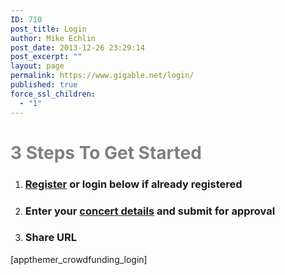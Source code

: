 ```yaml
---
ID: 710
post_title: Login
author: Mike Echlin
post_date: 2013-12-26 23:29:14
post_excerpt: ""
layout: page
permalink: https://www.gigable.net/login/
published: true
force_ssl_children:
  - "1"
---
```

<h1><span style="color: #808080;">3 Steps To Get Started</span></h1>
<ol>
	<li>
<h3><a title="Register" href="http://www.gigable.net/register/">Register</a> or login below if already registered</h3>
</li>
	<li>
<h3>Enter your <a href="https://www.gigable.net/launch-gig-campaign/">concert details</a> and submit for approval</h3>
</li>
	<li>
<h3>Share URL</h3>
</li>
</ol>
[appthemer_crowdfunding_login]